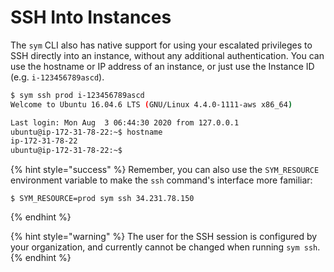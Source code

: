 # SSH Into Instances

The `sym` CLI also has native support for using your escalated privileges to SSH directly into an instance, without any additional authentication. You can use the hostname or IP address of an instance, or just use the Instance ID \(e.g. `i-123456789ascd`\).

```bash
$ sym ssh prod i-123456789ascd
Welcome to Ubuntu 16.04.6 LTS (GNU/Linux 4.4.0-1111-aws x86_64)

Last login: Mon Aug  3 06:44:30 2020 from 127.0.0.1
ubuntu@ip-172-31-78-22:~$ hostname
ip-172-31-78-22
ubuntu@ip-172-31-78-22:~$
```

{% hint style="success" %}
Remember,  you can also use the `SYM_RESOURCE` environment variable to make the `ssh` command's interface more familiar:

```text
$ SYM_RESOURCE=prod sym ssh 34.231.78.150
```
{% endhint %}

{% hint style="warning" %}
The user for the SSH session is configured by your organization, and currently cannot be changed when running `sym ssh`. 
{% endhint %}



